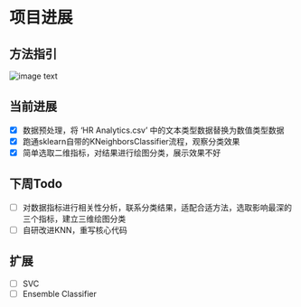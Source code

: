 # 项目进展

## 方法指引

![image text]([images/Untitled.png](https://github.com/yijirong/yijirong.github.io/blob/master/images/Untitled.png))

## 当前进展

- [x]  数据预处理，将 ‘HR Analytics.csv’ 中的文本类型数据替换为数值类型数据
- [x]  跑通sklearn自带的KNeighborsClassifier流程，观察分类效果
- [x]  简单选取二维指标，对结果进行绘图分类，展示效果不好

## 下周Todo

- [ ]  对数据指标进行相关性分析，联系分类结果，适配合适方法，选取影响最深的三个指标，建立三维绘图分类
- [ ]  自研改进KNN，重写核心代码

## 扩展

- [ ]  SVC
- [ ]  Ensemble Classifier
